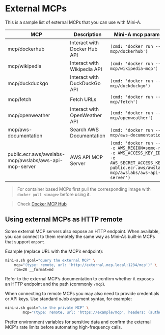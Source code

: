 # External MCPs

This is a sample list of external MCPs that you can use with Mini-A.

| MCP | Description | Mini-A mcp parameter |
|-----|-------------|----------------------|
| mcp/dockerhub | Interact with Docker Hub API | ```(cmd: 'docker run --rm -i mcp/dockerhub')``` |
| mcp/wikipedia | Interact with Wikipedia API | ```(cmd: 'docker run --rm -i mcp/wikipedia-mcp')``` |
| mcp/duckduckgo | Interact with DuckDuckGo API | ```(cmd: 'docker run --rm -i mcp/duckduckgo')``` |
| mcp/fetch | Fetch URLs | ```(cmd: 'docker run --rm -i mcp/fetch')``` |
| mcp/openweather | Interact with OpenWeather API | ```(cmd: 'docker run --rm -i mcp/openweather')``` |
| mcp/aws-documentation | Search AWS Documentation | ```(cmd: 'docker run --rm -i mcp/aws-documentation')``` |
| public.ecr.aws/awslabs-mcp/awslabs/aws-api-mcp-server | AWS API MCP Server | ```(cmd: 'docker run --rm -i -e AWS_REGION=some-region -e AWS_ACCESS_KEY_ID=xxx -e AWS_SECRET_ACCESS_KEY=yyy public.ecr.aws/awslabs-mcp/awslabs/aws-api-mcp-server')``` | 

> For container based MCPs first pull the corresponding image with `docker pull <image>` before using it.

> Check [Docker MCP Hub](https://hub.docker.com/mcp)

## Using external MCPs as HTTP remote

Some external MCP servers also expose an HTTP endpoint. When available, you can connect to them remotely the same way as Mini‑A’s built‑in MCPs that support `onport`.

Example (replace URL with the MCP’s endpoint):

```bash
mini-a.sh goal="query the external MCP" \
	mcp="(type: remote, url: 'http://external.mcp.local:1234/mcp')" \
	rtm=20 __format=md
```

Refer to the external MCP’s documentation to confirm whether it exposes an HTTP endpoint and the path (commonly `/mcp`).

When connecting to remote MCPs you may also need to provide credentials or API keys. Use standard oJob argument syntax, for example:

```bash
mini-a.sh goal="use the private MCP" \
        mcp="(type: remote, url: 'https://example/mcp', headers: (authorization: 'Bearer ${MY_TOKEN}'))"
```

Prefer environment variables for sensitive data and confirm the external MCP's rate limits before automating high-frequency calls.
